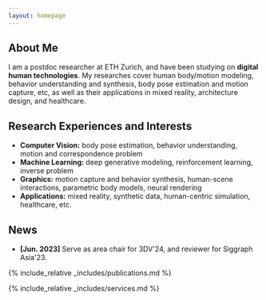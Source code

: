 ```yaml
---
layout: homepage
---
```



## About Me

I am a postdoc researcher at ETH Zurich, and have been studying on **digital human technologies**. My researches cover human body/motion modeling, behavior understanding and synthesis, body pose estimation and motion capture, etc, as well as their applications in mixed reality, architecture design, and healthcare. 

## Research Experiences and Interests

- **Computer Vision:** body pose estimation, behavior understanding, motion and correspondence problem
- **Machine Learning:** deep generative modeling, reinforcement learning, inverse problem
- **Graphics:** motion capture and behavior synthesis, human-scene interactions, parametric body models, neural rendering
- **Applications:** mixed reality, synthetic data, human-centric simulation, healthcare, etc.
## News

- **[Jun. 2023]** Serve as area chair for 3DV'24, and reviewer for Siggraph Asia'23.

{% include_relative _includes/publications.md %}

{% include_relative _includes/services.md %}
